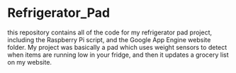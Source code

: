 Refrigerator_Pad
================

this repository contains all of the code for my refrigerator pad project, including the Raspberry Pi script, and the Google App Engine website folder. My project was basically a pad which uses weight sensors to detect when items are running low in your fridge, and then it updates a grocery list on my website.
